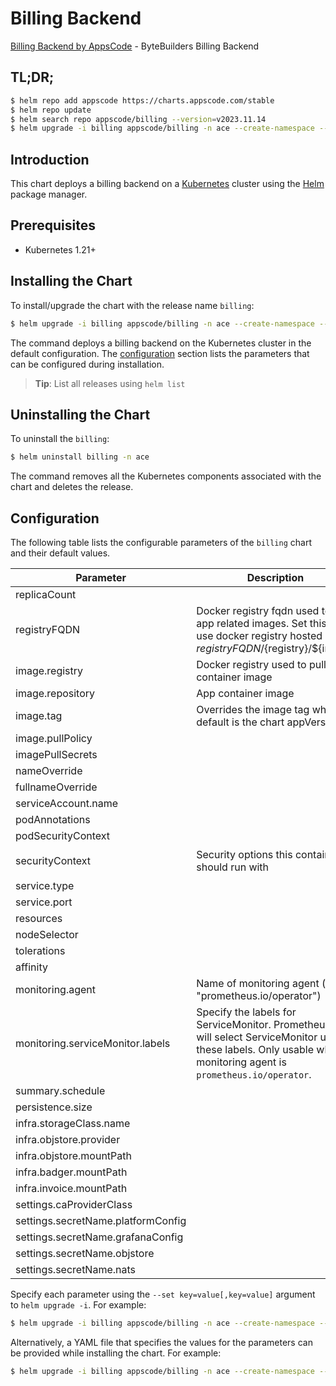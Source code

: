 # Billing Backend

[Billing Backend by AppsCode](https://github.com/bytebuilders) - ByteBuilders Billing Backend

## TL;DR;

```bash
$ helm repo add appscode https://charts.appscode.com/stable
$ helm repo update
$ helm search repo appscode/billing --version=v2023.11.14
$ helm upgrade -i billing appscode/billing -n ace --create-namespace --version=v2023.11.14
```

## Introduction

This chart deploys a billing backend on a [Kubernetes](http://kubernetes.io) cluster using the [Helm](https://helm.sh) package manager.

## Prerequisites

- Kubernetes 1.21+

## Installing the Chart

To install/upgrade the chart with the release name `billing`:

```bash
$ helm upgrade -i billing appscode/billing -n ace --create-namespace --version=v2023.11.14
```

The command deploys a billing backend on the Kubernetes cluster in the default configuration. The [configuration](#configuration) section lists the parameters that can be configured during installation.

> **Tip**: List all releases using `helm list`

## Uninstalling the Chart

To uninstall the `billing`:

```bash
$ helm uninstall billing -n ace
```

The command removes all the Kubernetes components associated with the chart and deletes the release.

## Configuration

The following table lists the configurable parameters of the `billing` chart and their default values.

|             Parameter              |                                                                             Description                                                                             |                                                                                            Default                                                                                             |
|------------------------------------|---------------------------------------------------------------------------------------------------------------------------------------------------------------------|------------------------------------------------------------------------------------------------------------------------------------------------------------------------------------------------|
| replicaCount                       |                                                                                                                                                                     | <code>3</code>                                                                                                                                                                                 |
| registryFQDN                       | Docker registry fqdn used to pull app related images. Set this to use docker registry hosted at ${registryFQDN}/${registry}/${image}                                | <code>ghcr.io</code>                                                                                                                                                                           |
| image.registry                     | Docker registry used to pull app container image                                                                                                                    | <code>appscode</code>                                                                                                                                                                          |
| image.repository                   | App container image                                                                                                                                                 | <code>b3</code>                                                                                                                                                                                |
| image.tag                          | Overrides the image tag whose default is the chart appVersion.                                                                                                      | <code>""</code>                                                                                                                                                                                |
| image.pullPolicy                   |                                                                                                                                                                     | <code>Always</code>                                                                                                                                                                            |
| imagePullSecrets                   |                                                                                                                                                                     | <code>[]</code>                                                                                                                                                                                |
| nameOverride                       |                                                                                                                                                                     | <code>""</code>                                                                                                                                                                                |
| fullnameOverride                   |                                                                                                                                                                     | <code>""</code>                                                                                                                                                                                |
| serviceAccount.name                |                                                                                                                                                                     | <code>""</code>                                                                                                                                                                                |
| podAnnotations                     |                                                                                                                                                                     | <code>{}</code>                                                                                                                                                                                |
| podSecurityContext                 |                                                                                                                                                                     | <code>{}</code>                                                                                                                                                                                |
| securityContext                    | Security options this container should run with                                                                                                                     | <code>{"allowPrivilegeEscalation":false,"capabilities":{"drop":["ALL"]},"readOnlyRootFilesystem":true,"runAsNonRoot":true,"runAsUser":65534,"seccompProfile":{"type":"RuntimeDefault"}}</code> |
| service.type                       |                                                                                                                                                                     | <code>ClusterIP</code>                                                                                                                                                                         |
| service.port                       |                                                                                                                                                                     | <code>80</code>                                                                                                                                                                                |
| resources                          |                                                                                                                                                                     | <code>{}</code>                                                                                                                                                                                |
| nodeSelector                       |                                                                                                                                                                     | <code>{}</code>                                                                                                                                                                                |
| tolerations                        |                                                                                                                                                                     | <code>[]</code>                                                                                                                                                                                |
| affinity                           |                                                                                                                                                                     | <code>{}</code>                                                                                                                                                                                |
| monitoring.agent                   | Name of monitoring agent (eg "prometheus.io/operator")                                                                                                              | <code>""</code>                                                                                                                                                                                |
| monitoring.serviceMonitor.labels   | Specify the labels for ServiceMonitor. Prometheus crd will select ServiceMonitor using these labels. Only usable when monitoring agent is `prometheus.io/operator`. | <code>{}</code>                                                                                                                                                                                |
| summary.schedule                   |                                                                                                                                                                     | <code>"0 8 */1 */1 *"</code>                                                                                                                                                                   |
| persistence.size                   |                                                                                                                                                                     | <code>10Gi</code>                                                                                                                                                                              |
| infra.storageClass.name            |                                                                                                                                                                     | <code>"standard"</code>                                                                                                                                                                        |
| infra.objstore.provider            |                                                                                                                                                                     | <code>""</code>                                                                                                                                                                                |
| infra.objstore.mountPath           |                                                                                                                                                                     | <code>""</code>                                                                                                                                                                                |
| infra.badger.mountPath             |                                                                                                                                                                     | <code>/badger</code>                                                                                                                                                                           |
| infra.invoice.mountPath            |                                                                                                                                                                     | <code>/billing</code>                                                                                                                                                                          |
| settings.caProviderClass           |                                                                                                                                                                     | <code>""</code>                                                                                                                                                                                |
| settings.secretName.platformConfig |                                                                                                                                                                     | <code>""</code>                                                                                                                                                                                |
| settings.secretName.grafanaConfig  |                                                                                                                                                                     | <code>""</code>                                                                                                                                                                                |
| settings.secretName.objstore       |                                                                                                                                                                     | <code>""</code>                                                                                                                                                                                |
| settings.secretName.nats           |                                                                                                                                                                     | <code>""</code>                                                                                                                                                                                |


Specify each parameter using the `--set key=value[,key=value]` argument to `helm upgrade -i`. For example:

```bash
$ helm upgrade -i billing appscode/billing -n ace --create-namespace --version=v2023.11.14 --set replicaCount=3
```

Alternatively, a YAML file that specifies the values for the parameters can be provided while
installing the chart. For example:

```bash
$ helm upgrade -i billing appscode/billing -n ace --create-namespace --version=v2023.11.14 --values values.yaml
```
